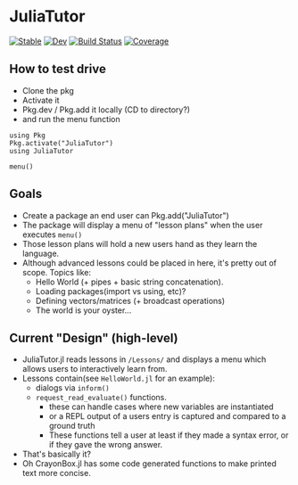 # JuliaTutor

[![Stable](https://img.shields.io/badge/docs-stable-blue.svg)](https://caseykneale.github.io/JuliaTutor.jl/stable)
[![Dev](https://img.shields.io/badge/docs-dev-blue.svg)](https://caseykneale.github.io/JuliaTutor.jl/dev)
[![Build Status](https://github.com/caseykneale/JuliaTutor.jl/workflows/CI/badge.svg)](https://github.com/caseykneale/JuliaTutor.jl/actions)
[![Coverage](https://codecov.io/gh/caseykneale/JuliaTutor.jl/branch/master/graph/badge.svg)](https://codecov.io/gh/caseykneale/JuliaTutor.jl)

## How to test drive
 - Clone the pkg
 - Activate it
 - Pkg.dev / Pkg.add it locally (CD to directory?)
 - and run the menu function

```
using Pkg
Pkg.activate("JuliaTutor")
using JuliaTutor

menu()
```

## Goals
 - Create a package an end user can Pkg.add("JuliaTutor")
 - The package will display a menu of "lesson plans" when the user executes `menu()`
 - Those lesson plans will hold a new users hand as they learn the language.
 - Although advanced lessons could be placed in here, it's pretty out of scope. Topics like:
   - Hello World (+ pipes + basic string concatenation).
   - Loading packages(import vs using, etc)?
   - Defining vectors/matrices (+ broadcast operations)
   - The world is your oyster...

## Current "Design" (high-level)
  - JuliaTutor.jl reads lessons in `/Lessons/` and displays a menu which allows users to interactively learn from.
  - Lessons contain(see `HelloWorld.jl` for an example):
    - dialogs via `inform()`
    - `request_read_evaluate()` functions.
      - these can handle cases where new variables are instantiated
      - or a REPL output of a users entry is captured and compared to a ground truth
      - These functions tell a user at least if they made a syntax error, or if they gave the wrong answer.
  - That's basically it?
  - Oh CrayonBox.jl has some code generated functions to make printed text more concise.
